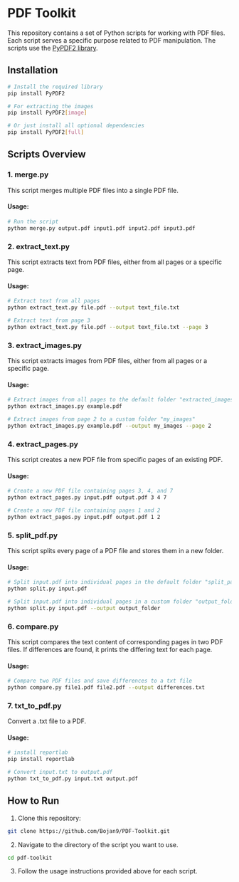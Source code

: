 # PDF Toolkit

This repository contains a set of Python scripts for working with PDF files. Each script serves a specific purpose related to PDF manipulation. The scripts use the [PyPDF2 library](https://pypdf2.readthedocs.io/en/3.0.0/index.html).

## Installation

```bash
# Install the required library
pip install PyPDF2

# For extracting the images
pip install PyPDF2[image]

# Or just install all optional dependencies
pip install PyPDF2[full]
```

## Scripts Overview

### 1. merge.py

This script merges multiple PDF files into a single PDF file.

#### Usage:

```bash
# Run the script
python merge.py output.pdf input1.pdf input2.pdf input3.pdf
```

### 2. extract_text.py

This script extracts text from PDF files, either from all pages or a specific page.

#### Usage:

```bash
# Extract text from all pages
python extract_text.py file.pdf --output text_file.txt

# Extract text from page 3
python extract_text.py file.pdf --output text_file.txt --page 3
```

### 3. extract_images.py

This script extracts images from PDF files, either from all pages or a specific page.

#### Usage:

```bash
# Extract images from all pages to the default folder "extracted_images"
python extract_images.py example.pdf

# Extract images from page 2 to a custom folder "my_images"
python extract_images.py example.pdf --output my_images --page 2
```

### 4. extract_pages.py

This script creates a new PDF file from specific pages of an existing PDF.

#### Usage:

```bash
# Create a new PDF file containing pages 3, 4, and 7
python extract_pages.py input.pdf output.pdf 3 4 7

# Create a new PDF file containing pages 1 and 2
python extract_pages.py input.pdf output.pdf 1 2
```

### 5. split_pdf.py

This script splits every page of a PDF file and stores them in a new folder.

#### Usage:

```bash
# Split input.pdf into individual pages in the default folder "split_pages"
python split.py input.pdf

# Split input.pdf into individual pages in a custom folder "output_folder"
python split.py input.pdf --output output_folder
```

### 6. compare.py

This script compares the text content of corresponding pages in two PDF files. If differences are found, it prints the differing text for each page.

#### Usage:

```bash
# Compare two PDF files and save differences to a txt file
python compare.py file1.pdf file2.pdf --output differences.txt
```

### 7. txt_to_pdf.py

Convert a .txt file to a PDF.

#### Usage:

```bash
# install reportlab
pip install reportlab

# Convert input.txt to output.pdf
python txt_to_pdf.py input.txt output.pdf
```

## How to Run

1. Clone this repository:

```bash
git clone https://github.com/Bojan9/PDF-Toolkit.git
```

2. Navigate to the directory of the script you want to use.

```bash
cd pdf-toolkit
```

3. Follow the usage instructions provided above for each script.
